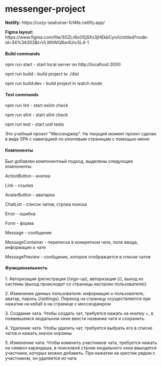 # messenger-project

<p><b>Netlify:</b> https://cozy-seahorse-1cf4fe.netlify.app/</p>
<p><b>Figma layout:</b> https://www.figma.com/file/3GZLr6oO5jSXx3jHEkbCyn/Untitled?node-id=34%3A302&t=VLWItWQBw4Urc5L4-1</p>

#### Build commands
<p>npm run start - start local server on http://localhost:3000</p>
<p>npm run build - build project to ./dist</p>
<p>npm run build:dev - build project in watch mode</p>

#### Test commands
<p>npm run lint - start eslint check</p>
<p>npm run slint - start slint check</p>
<p>npm run test - start unit tests</p>

Это учебный проект "Мессенджер".
На текущий момент проект сделан в виде SPA с навигацией по ключевым страницам с помощью меню
#### Компоненты
<p>Был добавлен компонентный подход, выделены следующие компоненты:</p>
<p>ActionButton - кнопка</p>
<p>Link - ссылка</p>
<p>AvatarButton - аватарка</p>
<p>ChatList - список чатов, строка поиска</p>
<p>Error - ошибка</p>
<p>Form - форма</p>
<p>Message - сообщение</p>
<p>MessageContainer - переписка в конкретном чате, поле ввода, информация о чате</p>
<p>MessagePreview - сообщение, которое отображается в списке чатов</p>

#### Функциональность

<p>1. Авторизация (регистрация (/sign-up), авторизация (/), выход из системы (выход происходит со страницы настроек пользователя))</p>
<p>2. Изменение данных пользователя: информация о пользователе, аватар, пароль (/settings). Переход на страницу осуществляется при нажатии на кебаб в на странице с мессенджером</p>
<p>3. Создание чата. Чтобы создать чат, требуется нажать на кнопку +, в появившемся модальном окне ввести название чата и сохранить.</p>
<p>4. Удаление чата. Чтобы удалить чат, требуется выбрать его в списке чатов и нажать значок корзины</p>
<p>5. Изменение чата. Чтобы изменить участников чата, требуется нажать на символ карандаша, в поисковой строке модального окна ввыодятся участники, которых можно добавить. При нажатии на крестик рядом с участником, он удаляется из чата</p>

